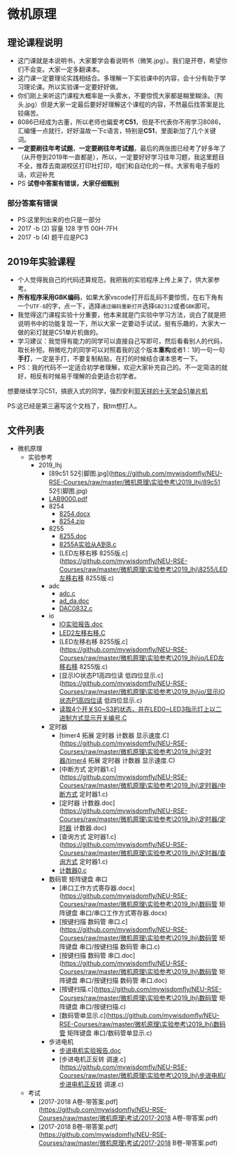 # 微机原理
## 理论课程说明
* 这门课就是本说明书，大家要学会看说明书（微笑.jpg）。我们是开卷，希望你们不会变。大家一定多翻课本。
* 这门课一定要理论实践相结合。多理解一下实验课中的内容，会十分有助于学习理论课。所以实验课一定要好好做。
* 你们刚上来听这门课程大概率是一头雾水，不要惊慌大家都是糊里糊涂。（狗头.jpg）但是大家一定最后要好好理解这个课程的内容，不然最后找答案是比较痛苦。
* 8086已经成为古董，所以老师也偏爱考**C51**，但是不代表你不用学习8086，汇编懂一点就行，好好温故一下c语言，特别是**C51**，里面新加了几个关键词。
* **一定要刷往年考试题**，**一定要刷往年考试题**，最后的两张图已经考了好多年了（从开卷到2019年一直都是），所以，一定要好好学习往年习题，我这里题目不全，推荐去南湖校区打印社打印，咱们和自动化的一样。大家有电子版的话，欢迎补充
* PS **试卷中答案有错误，大家仔细甄别**
  
### 部分答案有错误
* PS:这里列出来的也只是一部分
* 2017 -b (2) 容量 128 字节  00H-7FH
* 2017 -b (4) 题干应是PC3

## 2019年实验课程
* 个人觉得我自己的代码还算规范，我把我的实验程序上传上来了，供大家参考。
* **所有程序采用GBK编码**，如果大家vscode打开后乱码不要惊慌，在右下角有一个`UTF-8`的字，点一下，选择`通过编码重新打开`选择`GB2312`或者`GBK`即可。
* 我觉得这门课程实验十分重要，他本来就是门实验中学习方法，说白了就是把说明书中的功能复现一下，所以大家一定要动手试试，挺有乐趣的，大家大一做的彩灯就是C51单片机做的。
* 学习建议：我觉得有能力的同学可以直接自己写即可，然后看看别人的代码，取长补短。稍微吃力的同学可以对照着我的这个版本**重构**或者1：1的一句一句**手打**，一定是手打，不要复制粘贴，在打的时候结合课本思考一下。
* PS：我的代码不一定适合初学者理解，欢迎大家补充自己的。不一定简洁的就好，相反有时候易于理解的会更适合初学者。


想要继续学习C51，搞嵌入式的同学，强烈安利[郭天祥的十天学会51单片机](https://www.bilibili.com/video/av16855653?from=search&seid=6552736779594010684)

PS:这已经是第三遍写这个文档了，我tm想打人。

## 文件列表

- 微机原理
    - 实验参考
        - 2019_lhj
            - [89c51 52引脚图.jpg](https://github.com/mywisdomfly/NEU-RSE-Courses/raw/master/微机原理\实验参考\2019_lhj/89c51 52引脚图.jpg)
            - [LAB9000.pdf](https://github.com/mywisdomfly/NEU-RSE-Courses/raw/master/微机原理\实验参考\2019_lhj/LAB9000.pdf)
            - 8254
                - [8254.docx](https://github.com/mywisdomfly/NEU-RSE-Courses/raw/master/微机原理\实验参考\2019_lhj\8254/8254.docx)
                - [8254.zip](https://github.com/mywisdomfly/NEU-RSE-Courses/raw/master/微机原理\实验参考\2019_lhj\8254/8254.zip)
            - 8255
                - [8255.doc](https://github.com/mywisdomfly/NEU-RSE-Courses/raw/master/微机原理\实验参考\2019_lhj\8255/8255.doc)
                - [8255A实验从A到B.c](https://github.com/mywisdomfly/NEU-RSE-Courses/raw/master/微机原理\实验参考\2019_lhj\8255/8255A实验从A到B.c)
                - [LED左移右移 8255版.c](https://github.com/mywisdomfly/NEU-RSE-Courses/raw/master/微机原理\实验参考\2019_lhj\8255/LED左移右移 8255版.c)
            - adc
                - [adc.c](https://github.com/mywisdomfly/NEU-RSE-Courses/raw/master/微机原理\实验参考\2019_lhj\adc/adc.c)
                - [ad_da.doc](https://github.com/mywisdomfly/NEU-RSE-Courses/raw/master/微机原理\实验参考\2019_lhj\adc/ad_da.doc)
                - [DAC0832.c](https://github.com/mywisdomfly/NEU-RSE-Courses/raw/master/微机原理\实验参考\2019_lhj\adc/DAC0832.c)
            - io
                - [IO实验报告.doc](https://github.com/mywisdomfly/NEU-RSE-Courses/raw/master/微机原理\实验参考\2019_lhj\io/IO实验报告.doc)
                - [LED2左移右移.C](https://github.com/mywisdomfly/NEU-RSE-Courses/raw/master/微机原理\实验参考\2019_lhj\io/LED2左移右移.C)
                - [LED左移右移 8255版.c](https://github.com/mywisdomfly/NEU-RSE-Courses/raw/master/微机原理\实验参考\2019_lhj\io/LED左移右移 8255版.c)
                - [显示IO状态P1高四位读 低四位显示.c](https://github.com/mywisdomfly/NEU-RSE-Courses/raw/master/微机原理\实验参考\2019_lhj\io/显示IO状态P1高四位读 低四位显示.c)
                - [读取4个开关S0~S3的状态，并在LED0~LED3指示灯上以二进制方式显示开关编号.C](https://github.com/mywisdomfly/NEU-RSE-Courses/raw/master/微机原理\实验参考\2019_lhj\io/读取4个开关S0~S3的状态，并在LED0~LED3指示灯上以二进制方式显示开关编号.C)
            - 定时器
                - [timer4 拓展 定时器 计数器 显示速度.C](https://github.com/mywisdomfly/NEU-RSE-Courses/raw/master/微机原理\实验参考\2019_lhj\定时器/timer4 拓展 定时器 计数器 显示速度.C)
                - [中断方式 定时器1.c](https://github.com/mywisdomfly/NEU-RSE-Courses/raw/master/微机原理\实验参考\2019_lhj\定时器/中断方式 定时器1.c)
                - [定时器 计数器.doc](https://github.com/mywisdomfly/NEU-RSE-Courses/raw/master/微机原理\实验参考\2019_lhj\定时器/定时器 计数器.doc)
                - [查询方式 定时器1.c](https://github.com/mywisdomfly/NEU-RSE-Courses/raw/master/微机原理\实验参考\2019_lhj\定时器/查询方式 定时器1.c)
                - [计数器0.c](https://github.com/mywisdomfly/NEU-RSE-Courses/raw/master/微机原理\实验参考\2019_lhj\定时器/计数器0.c)
            - 数码管 矩阵键盘 串口
                - [串口工作方式寄存器.docx](https://github.com/mywisdomfly/NEU-RSE-Courses/raw/master/微机原理\实验参考\2019_lhj\数码管 矩阵键盘 串口/串口工作方式寄存器.docx)
                - [按键扫描 数码管 串口.c](https://github.com/mywisdomfly/NEU-RSE-Courses/raw/master/微机原理\实验参考\2019_lhj\数码管 矩阵键盘 串口/按键扫描 数码管 串口.c)
                - [按键扫描 数码管 串口.doc](https://github.com/mywisdomfly/NEU-RSE-Courses/raw/master/微机原理\实验参考\2019_lhj\数码管 矩阵键盘 串口/按键扫描 数码管 串口.doc)
                - [按键扫描.c](https://github.com/mywisdomfly/NEU-RSE-Courses/raw/master/微机原理\实验参考\2019_lhj\数码管 矩阵键盘 串口/按键扫描.c)
                - [数码管单显示.c](https://github.com/mywisdomfly/NEU-RSE-Courses/raw/master/微机原理\实验参考\2019_lhj\数码管 矩阵键盘 串口/数码管单显示.c)
            - 步进电机
                - [步进电机实验报告.doc](https://github.com/mywisdomfly/NEU-RSE-Courses/raw/master/微机原理\实验参考\2019_lhj\步进电机/步进电机实验报告.doc)
                - [步进电机正反转 调速.c](https://github.com/mywisdomfly/NEU-RSE-Courses/raw/master/微机原理\实验参考\2019_lhj\步进电机/步进电机正反转 调速.c)
    - 考试
        - [2017-2018 A卷-带答案.pdf](https://github.com/mywisdomfly/NEU-RSE-Courses/raw/master/微机原理\考试/2017-2018 A卷-带答案.pdf)
        - [2017-2018 B卷-带答案.pdf](https://github.com/mywisdomfly/NEU-RSE-Courses/raw/master/微机原理\考试/2017-2018 B卷-带答案.pdf)
